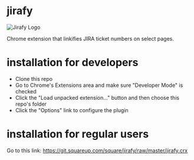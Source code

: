 jirafy
======

![Jirafy Logo](https://git.squareup.com/square/jirafy/raw/master/ext/icon_128.png)

Chrome extension that linkifies JIRA ticket numbers on select pages.

installation for developers
=====

* Clone this repo
* Go to Chrome's Extensions area and make sure "Developer Mode" is checked
* Click the "Load unpacked extension..." button and then choose this repo's folder
* Click the "Options" link to configure the plugin

installation for regular users
=====

Go to this link: https://git.squareup.com/square/jirafy/raw/master/jirafy.crx
